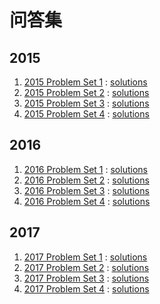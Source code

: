 # 问答集

## 2015

1. [2015 Problem Set 1](2015-ProblemSet1.pdf) : [solutions](2015-ProblemSet1-solutions.pdf)
1. [2015 Problem Set 2](2015-ProblemSet2.pdf) : [solutions](2015-ProblemSet2-solutions.pdf)
1. [2015 Problem Set 3](2015-ProblemSet3.pdf) : [solutions](2015-ProblemSet3-solutions.pdf)
1. [2015 Problem Set 4](2015-ProblemSet4.pdf) : [solutions](2015-ProblemSet4-solutions.pdf)

## 2016

1. [2016 Problem Set 1](2016-ProblemSet1.pdf) : [solutions](2016-ProblemSet1-solutions.pdf)
1. [2016 Problem Set 2](2016-ProblemSet2.pdf) : [solutions](2016-ProblemSet2-solutions.pdf)
1. [2016 Problem Set 3](2016-ProblemSet3.pdf) : [solutions](2016-ProblemSet3-solutions.pdf)
1. [2016 Problem Set 4](2016-ProblemSet4.pdf) : [solutions](2016-ProblemSet4-solutions.pdf)

## 2017

1. [2017 Problem Set 1](2017-ProblemSet1.pdf) : [solutions](2017-ProblemSet1-solutions.pdf)
1. [2017 Problem Set 2](2017-ProblemSet2.pdf) : [solutions](2017-ProblemSet2-solutions.pdf)
1. [2017 Problem Set 3](2017-ProblemSet3.pdf) : [solutions](2017-ProblemSet3-solutions.pdf)
1. [2017 Problem Set 4](2017-ProblemSet4.pdf) : [solutions](2017-ProblemSet4-solutions.pdf)
